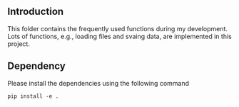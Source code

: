 ## Introduction

This folder contains the frequently used functions during my development. Lots of functions, e.g., loading files and svaing data, are implemented in this project.

## Dependency

Please install the dependencies using the following command

```
pip install -e .
```